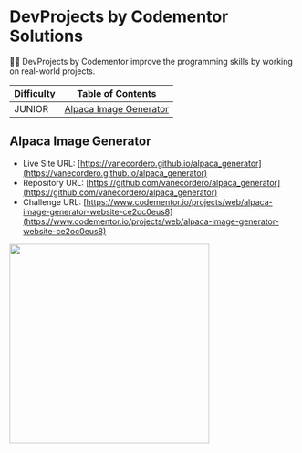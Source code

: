 # DevProjects by Codementor Solutions

👩‍💻 DevProjects by Codementor improve the programming skills by working on real-world projects. 

| Difficulty   | Table of Contents                                                     |
| ----------   | --------------------------------------------------------------------- |
| JUNIOR       | [Alpaca Image Generator](#Alpaca-Image-Generator)                             |


## Alpaca Image Generator

- Live Site URL: [https://vanecordero.github.io/alpaca_generator](https://vanecordero.github.io/alpaca_generator)
- Repository URL: [https://github.com/vanecordero/alpaca_generator](https://github.com/vanecordero/alpaca_generator)
- Challenge URL: [https://www.codementor.io/projects/web/alpaca-image-generator-website-ce2oc0eus8](https://www.codementor.io/projects/web/alpaca-image-generator-website-ce2oc0eus8)

<img src="https://user-images.githubusercontent.com/47092867/137613933-db5e35f9-4f0e-4e07-8673-566be069d4f5.png" width="350"/>

